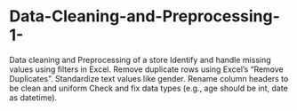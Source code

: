 # Data-Cleaning-and-Preprocessing-1-
Data cleaning and Preprocessing of a store
Identify and handle missing values using filters in Excel.
 Remove duplicate rows using Excel’s “Remove Duplicates”.
 Standardize text values like gender.
 Rename column headers to be clean and uniform
 Check and fix data types (e.g., age should be int, date as datetime).
